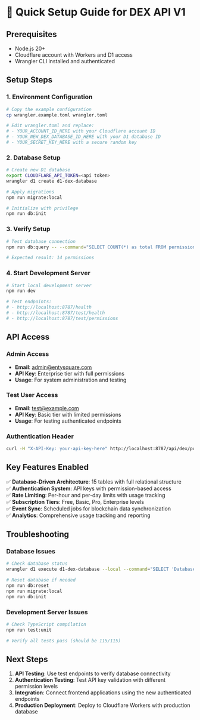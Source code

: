 # 🚀 Quick Setup Guide for DEX API V1

## Prerequisites
- Node.js 20+ 
- Cloudflare account with Workers and D1 access
- Wrangler CLI installed and authenticated

## Setup Steps

### 1. Environment Configuration
```bash
# Copy the example configuration
cp wrangler.example.toml wrangler.toml

# Edit wrangler.toml and replace:
# - YOUR_ACCOUNT_ID_HERE with your Cloudflare account ID
# - YOUR_NEW_DEX_DATABASE_ID_HERE with your D1 database ID
# - YOUR_SECRET_KEY_HERE with a secure random key
```

### 2. Database Setup
```bash
# Create new D1 database
export CLOUDFLARE_API_TOKEN=<api token>
wrangler d1 create d1-dex-database

# Apply migrations
npm run migrate:local

# Initialize with privilege
npm run db:init
```

### 3. Verify Setup
```bash
# Test database connection
npm run db:query -- --command="SELECT COUNT(*) as total FROM permissions"

# Expected result: 14 permissions
```

### 4. Start Development Server
```bash
# Start local development server
npm run dev

# Test endpoints:
# - http://localhost:8787/health
# - http://localhost:8787/test/health
# - http://localhost:8787/test/permissions
```

## API Access

### Admin Access
- **Email**: admin@entysquare.com
- **API Key**: Enterprise tier with full permissions
- **Usage**: For system administration and testing

### Test User Access  
- **Email**: test@example.com
- **API Key**: Basic tier with limited permissions
- **Usage**: For testing authenticated endpoints

### Authentication Header
```bash
curl -H "X-API-Key: your-api-key-here" http://localhost:8787/api/dex/pools
```

## Key Features Enabled

✅ **Database-Driven Architecture**: 15 tables with full relational structure  
✅ **Authentication System**: API keys with permission-based access  
✅ **Rate Limiting**: Per-hour and per-day limits with usage tracking  
✅ **Subscription Tiers**: Free, Basic, Pro, Enterprise levels  
✅ **Event Sync**: Scheduled jobs for blockchain data synchronization  
✅ **Analytics**: Comprehensive usage tracking and reporting  

## Troubleshooting

### Database Issues
```bash
# Check database status
wrangler d1 execute d1-dex-database --local --command="SELECT 'Database working' as status"

# Reset database if needed  
npm run db:reset
npm run migrate:local
npm run db:init
```

### Development Server Issues
```bash
# Check TypeScript compilation
npm run test:unit

# Verify all tests pass (should be 115/115)
```

## Next Steps

1. **API Testing**: Use test endpoints to verify database connectivity
2. **Authentication Testing**: Test API key validation with different permission levels  
3. **Integration**: Connect frontend applications using the new authenticated endpoints
4. **Production Deployment**: Deploy to Cloudflare Workers with production database
